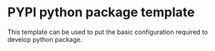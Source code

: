 # PYPI python package template
This template can be used to put the basic configuration required to develop python package.
